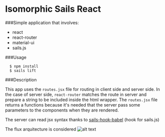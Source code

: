 # Isomorphic Sails React

###Simple application that involves:

* react
* react-router
* material-ui
* sails.js

###Usage

```
  $ npm install
  $ sails lift
```

###Description

This app uses the ```routes.jsx``` file for routing in client side and server side. In the case of server side,  ```react-router``` matches the route in server and prepare a string to be included inside the html wrapper.
The ```routes.jsx``` file returns a functions because it's needed that the server pass some parameters to the components when they are rendered.

The server can read jsx syntax thanks to [sails-hook-babel](https://github.com/sane/sails-hook-babel) (hook for sails.js)

The flux arquitecture is considered 
![alt text](http://blog.krawaller.se/img/flux-diagram.png "Flux")
